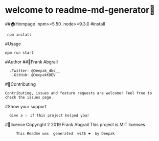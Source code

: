 # welcome to readme-md-generator👋
##🏠Hompage
    .npm>=5.50
    .node>=9.3.0
#install

     npm install

#Usage

    npm run start

#Author
  ##👤Frank Abgrail

      .Twitter: @Deepak_dks__
       .GitHub: @DeepakKDEV
       
#🤝Contributing

    Contributing, issues and feature requests are welcome! Feel free to check the issues page.
    
#Show your support

      Give a ✨ if this project helped you!
      
#📑license
Copyright 2 2019 Frank Abgrail This project is MIT licenses


         This Readme was  generated  with ❤️  by Deepak
    
